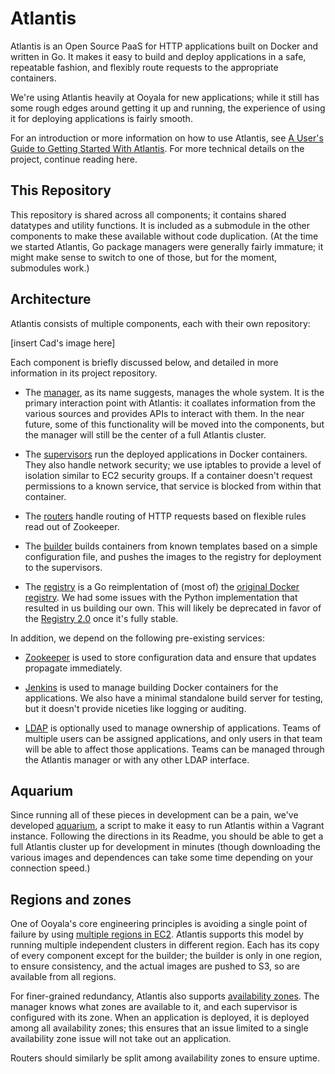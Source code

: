 Atlantis
========

Atlantis is an Open Source PaaS for HTTP applications built on Docker and written in Go.  It makes it easy to build and deploy applications in a safe, repeatable fashion, and flexibly route requests to the appropriate containers.

We're using Atlantis heavily at Ooyala for new applications; while it still has some rough edges around getting it up and running, the experience of using it for deploying applications is fairly smooth.

For an introduction or more information on how to use Atlantis, see [A User's Guide to Getting Started With Atlantis](http://ooyala.github.io/atlantis/user-getting-started.html).  For more technical details on the project, continue reading here.


This Repository
---------------

This repository is shared across all components; it contains shared datatypes and utility functions.  It is included as a submodule in the other components to make these available without code duplication.  (At the time we started Atlantis, Go package managers were generally fairly immature; it might make sense to switch to one of those, but for the moment, submodules work.)


Architecture
------------

Atlantis consists of multiple components, each with their own repository:

\[insert Cad's image here\]

Each component is briefly discussed below, and detailed in more information in its project repository.

- The [manager](https://github.com/ooyala/atlantis-manager), as its name suggests, manages the whole system.  It is the primary interaction point with Atlantis: it coallates information from the various sources and provides APIs to interact with them.  In the near future, some of this functionality will be moved into the components, but the manager will still be the center of a full Atlantis cluster.

- The [supervisors](https://github.com/ooyala/atlantis-supervisor) run the deployed applications in Docker containers.  They also handle network security; we use iptables to provide a level of isolation similar to EC2 security groups.  If a container doesn't request permissions to a known service, that service is blocked from within that container.

- The [routers](https://github.com/ooyala/atlantis-router) handle routing of HTTP requests based on flexible rules read out of Zookeeper.

- The [builder](https://github.com/ooyala/atlantis-builder) builds containers from known templates based on a simple configuration file, and pushes the images to the registry for deployment to the supervisors.

- The [registry](https://github.com/ooyala/go-docker-registry/) is a Go reimplentation of (most of) the [original Docker registry](https://github.com/docker/docker-registry).  We had some issues with the Python implementation that resulted in us building our own.  This will likely be deprecated in favor of the [Registry 2.0](https://github.com/docker/distribution) once it's fully stable.

In addition, we depend on the following pre-existing services:

- [Zookeeper](https://zookeeper.apache.org/) is used to store configuration data and ensure that updates propagate immediately.

- [Jenkins](https://jenkins-ci.org/) is used to manage building Docker containers for the applications.  We also have a minimal standalone build server for testing, but it doesn't provide niceties like logging or auditing.

- [LDAP](http://en.wikipedia.org/wiki/Lightweight_Directory_Access_Protocol) is optionally used to manage ownership of applications.  Teams of multiple users can be assigned applications, and only users in that team will be able to affect those applications.  Teams can be managed through the Atlantis manager or with any other LDAP interface.


Aquarium
--------
Since running all of these pieces in development can be a pain, we've developed [aquarium](https://github.com/ooyala/atlantis-aquarium), a script to make it easy to run Atlantis within a Vagrant instance.  Following the directions in its Readme, you should be able to get a full Atlantis cluster up for development in minutes (though downloading the various images and dependences can take some time depending on your connection speed.)


Regions and zones
-----------------

One of Ooyala's core engineering principles is avoiding a single point of failure by using [multiple regions in EC2](http://engineering.ooyala.com/blog/staying-when-amazon-web-services-isn%E2%80%99t).  Atlantis supports this model by running multiple independent clusters in different region.  Each has its copy of every component except for the builder; the builder is only in one region, to ensure consistency, and the actual images are pushed to S3, so are available from all regions.

For finer-grained redundancy, Atlantis also supports [availability zones](http://docs.aws.amazon.com/AWSEC2/latest/UserGuide/using-regions-availability-zones.html).  The manager knows what zones are available to it, and each supervisor is configured with its zone.  When an application is deployed, it is deployed among all availability zones; this ensures that an issue limited to a single availability zone issue will not take out an application.

Routers should similarly be split among availability zones to ensure uptime.
